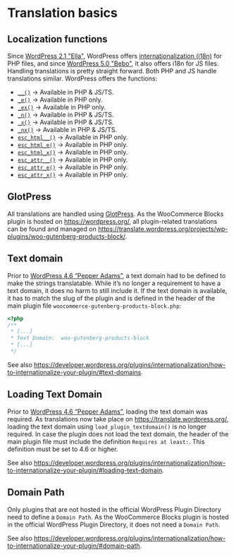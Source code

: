 # Translation basics

## Localization functions

Since [WordPress 2.1 "Ella"](https://wordpress.org/support/wordpress-version/version-2-1/), WordPress offers [internationalization (i18n)](https://developer.wordpress.org/plugins/internationalization/) for PHP files, and since [WordPress 5.0 "Bebo"](https://wordpress.org/support/wordpress-version/version-5-0/), it also offers i18n for JS files. Handling translations is pretty straight forward. Both PHP and JS handle translations similar. WordPress offers the functions:

-   [`__()`](https://developer.wordpress.org/reference/functions/__/) → Available in PHP & JS/TS.
-   [`_e()`](https://developer.wordpress.org/reference/functions/_e/) → Available in PHP only.
-   [`_ex()`](https://developer.wordpress.org/reference/functions/_ex/) → Available in PHP only.
-   [`_n()`](https://developer.wordpress.org/reference/functions/_n/) → Available in PHP & JS/TS.
-   [`_x()`](https://developer.wordpress.org/reference/functions/_x/) → Available in PHP & JS/TS.
-   [`_nx()`](https://developer.wordpress.org/reference/functions/_nx/) → Available in PHP & JS/TS.
-   [`esc_html__()`](https://developer.wordpress.org/reference/functions/esc_html__/) → Available in PHP only.
-   [`esc_html_e()`](https://developer.wordpress.org/reference/functions/esc_html_e/) → Available in PHP only.
-   [`esc_html_x()`](https://developer.wordpress.org/reference/functions/esc_html_x/) → Available in PHP only.
-   [`esc_attr__()`](https://developer.wordpress.org/reference/functions/esc_attr__/) → Available in PHP only.
-   [`esc_attr_e()`](https://developer.wordpress.org/reference/functions/esc_attr_e/) → Available in PHP only.
-   [`esc_attr_x()`](https://developer.wordpress.org/reference/functions/esc_attr_x/) → Available in PHP only.

## GlotPress

All translations are handled using [GlotPress](https://wordpress.org/plugins/glotpress/). As the WooCommerce Blocks plugin is hosted on <https://wordpress.org/>, all plugin-related translations can be found and managed on <https://translate.wordpress.org/projects/wp-plugins/woo-gutenberg-products-block/>.

## Text domain

Prior to [WordPress 4.6 “Pepper Adams”](https://wordpress.org/support/wordpress-version/version-4-6/), a text domain had to be defined to make the strings translatable. While it’s no longer a requirement to have a text domain, it does no harm to still include it. If the text domain is available, it has to match the slug of the plugin and is defined in the header of the main plugin file `woocommerce-gutenberg-products-block.php`:

```php
<?php
/**
 * [...]
 * Text Domain:  woo-gutenberg-products-block
 * [...]
 */
```

See also <https://developer.wordpress.org/plugins/internationalization/how-to-internationalize-your-plugin/#text-domains>.

## Loading Text Domain

Prior to [WordPress 4.6 “Pepper Adams”](https://wordpress.org/support/wordpress-version/version-4-6/), loading the text domain was required. As translations now take place on <https://translate.wordpress.org/>, loading the text domain using `load_plugin_textdomain()` is no longer required. In case the plugin does not load the text domain, the header of the main plugin file must include the definition `Requires at least:`. This definition must be set to 4.6 or higher.

See also <https://developer.wordpress.org/plugins/internationalization/how-to-internationalize-your-plugin/#loading-text-domain>.

## Domain Path

Only plugins that are not hosted in the official WordPress Plugin Directory need to define a `Domain Path`. As the WooCommerce Blocks plugin is hosted in the official WordPress Plugin Directory, it does not need a `Domain Path`.

See also <https://developer.wordpress.org/plugins/internationalization/how-to-internationalize-your-plugin/#domain-path>.
